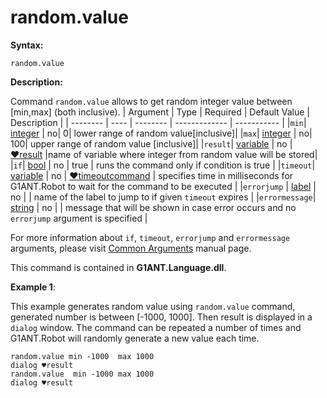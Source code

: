# random.value

**Syntax:**

```G1ANT
random.value 
```

**Description:**

Command `random.value` allows to get random integer value between [min,max] (both inclusive).
| Argument | Type | Required | Default Value | Description |
| -------- | ---- | -------- | ------------- | ----------- |
|`min`| [integer](https://github.com/G1ANT-Robot/G1ANT.Manual/blob/master/G1ANT-Language/Structures/integer.md)  | no| 0| lower range of random value[inclusive]|
|`max`| [integer](https://github.com/G1ANT-Robot/G1ANT.Manual/blob/master/G1ANT-Language/Structures/integer.md) | no| 100| upper range of  random value [inclusive]|
|`result`| [variable](https://github.com/G1ANT-Robot/G1ANT.Manual/blob/master/G1ANT-Language/Special-Characters/variable.md)  | no | [♥result](https://github.com/G1ANT-Robot/G1ANT.Manual/blob/master/G1ANT-Language/Common-Arguments.md)  |name of variable where integer from random value will be stored|
|`if`| [bool](https://github.com/G1ANT-Robot/G1ANT.Manual/blob/master/G1ANT-Language/Structures/bool.md) | no | true | runs the command only if condition is true |
|`timeout`| [variable](https://github.com/G1ANT-Robot/G1ANT.Manual/blob/master/G1ANT-Language/Special-Characters/variable.md) | no | [♥timeoutcommand](https://github.com/G1ANT-Robot/G1ANT.Manual/blob/master/G1ANT-Language/Variables/Special-Variables.md)  | specifies time in milliseconds for G1ANT.Robot to wait for the command to be executed |
|`errorjump` | [label](https://github.com/G1ANT-Robot/G1ANT.Manual/blob/master/G1ANT-Language/Structures/label.md) | no | | name of the label to jump to if given `timeout` expires |
|`errormessage`| [string](https://github.com/G1ANT-Robot/G1ANT.Manual/blob/master/G1ANT-Language/Structures/string.md) | no |  | message that will be shown in case error occurs and no `errorjump` argument is specified |

For more information about `if`, `timeout`, `errorjump` and `errormessage` arguments, please visit [Common Arguments](https://github.com/G1ANT-Robot/G1ANT.Manual/blob/master/G1ANT-Language/Common-Arguments.md)  manual page.

This command is contained in **G1ANT.Language.dll**.

**Example 1**:

This example generates random value using `random.value` command, generated number is between [-1000, 1000]. Then result is displayed in a `dialog` window. The command can be repeated a number of times and G1ANT.Robot will randomly generate a new value each time.

```G1ANT
random.value min -1000  max 1000 
dialog ♥result
random.value  min -1000 max 1000 
dialog ♥result
```

 




